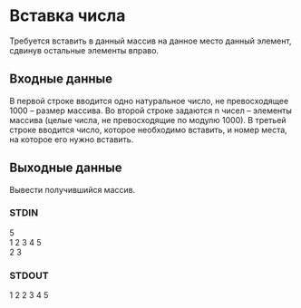 # Вставка числа
Требуется вставить в данный массив на данное место данный элемент, сдвинув остальные элементы вправо.

## Входные данные
В первой строке вводится одно натуральное число, не превосходящее 1000 – размер массива. Во второй строке задаются n чисел – элементы массива (целые числа, не превосходящие по модулю 1000). В третьей строке вводится число, которое необходимо вставить, и номер места, на которое его нужно вставить.

## Выходные данные
Вывести получившийся массив.

### STDIN
5  
1 2 3 4 5  
2 3  

### STDOUT
1 2 2 3 4 5
